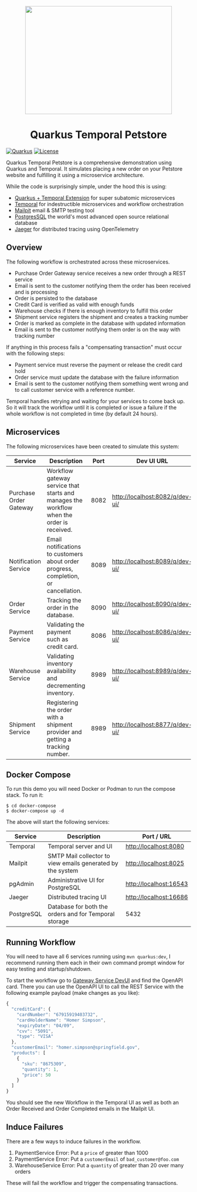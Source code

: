 <div align="center">
<img src="https://github.com/melloware/temporal-purchase-order/blob/main/docker-compose/quarkus-petstore-logo.png" width="400" height="294" >
  
# Quarkus Temporal Petstore
</div>

[![Quarkus](https://img.shields.io/badge/quarkus-power-blue?logo=quarkus&style=for-the-badge)](https://github.com/quarkusio/quarkus)
[![License](https://img.shields.io/badge/License-Apache%202.0-yellow.svg?style=for-the-badge)](https://opensource.org/licenses/Apache-2.0)

Quarkus Temporal Petstore is a comprehensive demonstration using Quarkus and Temporal. It simulates placing a new order on your Petstore website and fulfilling it using a microservice architecture.

While the code is surprisingly simple, under the hood this is using:

- [Quarkus + Temporal Extension](https://github.com/quarkiverse/quarkus-temporal) for super subatomic microservices
- [Temporal](https://www.temporal.io/) for indestructible microservices and workflow orchestration
- [Mailpit](https://mailpit.axllent.org/) email & SMTP testing tool
- [PostgresSQL](https://www.postgresql.org/) the world's most advanced open source relational database
- [Jaeger](https://www.jaegertracing.io/) for distributed tracing using OpenTelemetry

## Overview

The following workflow is orchestrated across these microservices.

- Purchase Order Gateway service receives a new order through a REST service
- Email is sent to the customer notifying them the order has been received and is processing
- Order is persisted to the database
- Credit Card is verified as valid with enough funds
- Warehouse checks if there is enough inventory to fulfill this order
- Shipment service registers the shipment and creates a tracking number
- Order is marked as complete in the database with updated information
- Email is sent to the customer notifying them order is on the way with tracking number

If anything in this process fails a "compensating transaction" must occur with the following steps:

- Payment service must reverse the payment or release the credit card hold
- Order service must update the database with the failure information
- Email is sent to the customer notifying them something went wrong and to call customer service with a reference number.

Temporal handles retrying and waiting for your services to come back up. So it will track the workflow until it is completed or issue a failure if the whole workflow is not completed in time (by default 24 hours).

## Microservices

The following microservices have been created to simulate this system:

| Service                | Description                                                                               | Port | Dev UI URL                                                         |
| ---------------------- | ----------------------------------------------------------------------------------------- | ---- | ------------------------------------------------------------------ |
| Purchase Order Gateway | Workflow gateway service that starts and manages the workflow when the order is received. | 8082 | [http://localhost:8082/q/dev-ui/](http://localhost:8082/q/dev-ui/) |
| Notification Service   | Email notifications to customers about order progress, completion, or cancellation.       | 8089 | [http://localhost:8089/q/dev-ui/](http://localhost:8089/q/dev-ui/) |
| Order Service          | Tracking the order in the database.                                                       | 8090 | [http://localhost:8090/q/dev-ui/](http://localhost:8090/q/dev-ui/) |
| Payment Service        | Validating the payment such as credit card.                                               | 8086 | [http://localhost:8086/q/dev-ui/](http://localhost:8086/q/dev-ui/) |
| Warehouse Service      | Validating inventory availability and decrementing inventory.                             | 8989 | [http://localhost:8989/q/dev-ui/](http://localhost:8989/q/dev-ui/) |
| Shipment Service       | Registering the order with a shipment provider and getting a tracking number.             | 8989 | [http://localhost:8877/q/dev-ui/](http://localhost:8877/q/dev-ui/) |

## Docker Compose

To run this demo you will need Docker or Podman to run the compose stack. To run it:

```shell
$ cd docker-compose
$ docker-compose up -d
```

The above will start the following services:

| Service    | Description                                                | Port / URL                                       |
| ---------- | ---------------------------------------------------------- | ------------------------------------------------ |
| Temporal   | Temporal server and UI                                     | [http://localhost:8080](http://localhost:8080)   |
| Mailpit    | SMTP Mail collector to view emails generated by the system | [http://localhost:8025](http://localhost:8025)   |
| pgAdmin    | Administrative UI for PostgreSQL                           | [http://localhost:16543](http://localhost:16543) |
| Jaeger     | Distributed tracing UI                                     | [http://localhost:16686](http://localhost:16686) |
| PostgreSQL | Database for both the orders and for Temporal storage      | 5432                                             |

## Running Workflow

You will need to have all 6 services running using `mvn quarkus:dev`, I recommend running them each in their own command prompt window for easy testing and startup/shutdown.

To start the workflow go to [Gateway Service DevUI](http://localhost:8082/q/dev-ui/) and find the OpenAPI card. There you can use the OpenAPI UI to call the REST Service with the following example payload (make changes as you like):

```js
{
  "creditCard": {
    "cardNumber": "67915919403732",
    "cardHolderName": "Homer Simpson",
    "expiryDate": "04/09",
    "cvv": "5091",
    "type": "VISA"
  },
  "customerEmail": "homer.simpson@springfield.gov",
  "products": [
    {
      "sku": "8675309",
      "quantity": 1,
      "price": 50
    }
  ]
}
```

You should see the new Workflow in the Temporal UI as well as both an Order Received and Order Completed emails in the Mailpit UI.

## Induce Failures

There are a few ways to induce failures in the workflow.

1. PaymentService Error: Put a `price` of greater than 1000
1. PaymentService Error: Put a `customerEmail` of `bad_customer@foo.com`
1. WarehouseService Error: Put a `quantity` of greater than 20 over many orders

These will fail the workflow and trigger the compensating transactions.
